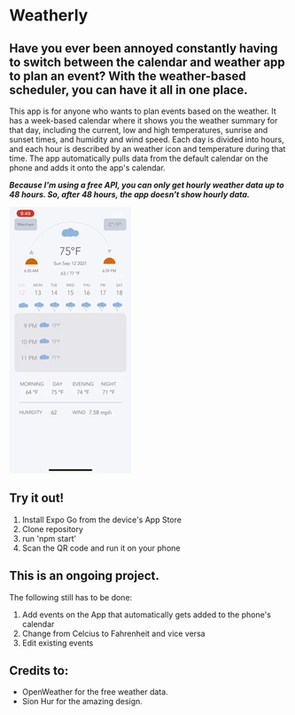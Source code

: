 # Weatherly

## Have you ever been annoyed constantly having to switch between the calendar and weather app to plan an event? With the weather-based scheduler, you can have it all in one place. 

This app is for anyone who wants to plan events based on the weather. It has a week-based calendar where it shows you the weather summary for that day, including the current, low and high temperatures, sunrise and sunset times, and humidity and wind speed. Each day is divided into hours, and each hour is described by an weather icon and temperature during that time. The app automatically pulls data from the default calendar on the phone and adds it onto the app's calendar. 

***Because I'm using a free API, you can only get hourly weather data up to 48 hours. So, after 48 hours, the app doesn't show hourly data.***

![](project.gif)

## Try it out!
1. Install Expo Go from the device's App Store
2. Clone repository
3. run 'npm start'
4. Scan the QR code and run it on your phone

## This is an ongoing project. 
The following still has to be done:

1. Add events on the App that automatically gets added to the phone's calendar 
2. Change from Celcius to Fahrenheit and vice versa
3. Edit existing events








## Credits to:
- OpenWeather for the free weather data.
- Sion Hur for the amazing design.
